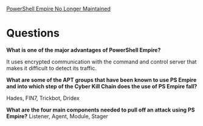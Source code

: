 [PowerShell Empire No Longer Maintained](https://www.bleepingcomputer.com/news/security/powershell-empire-framework-is-no-longer-maintained/)

# Questions

**What is one of the major advantages of PowerShell Empire?**

It uses encrypted communication with the command and control server that makes it difficult to detect its traffic. 

**What are some of the APT groups that have been known to use PS Empire and into which step of the Cyber Kill Chain does the use of PS Empire fall?**

Hades, FIN7, Trickbot, Dridex

**What are the four main components needed to pull off an attack using PS Empire?**
Listener, Agent, Module, Stager